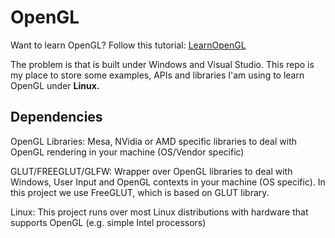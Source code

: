 # OpenGL 

  Want to learn OpenGL? Follow this tutorial: [LearnOpenGL](https://learnopengl.com/Getting-started/OpenGL)
 
  The problem is that is built under Windows and Visual Studio.
  This repo is my place to store some examples, APIs and libraries I'am using
  to learn OpenGL under **Linux.**

## Dependencies
  OpenGL Libraries: Mesa, NVidia or AMD specific libraries to deal with OpenGL
rendering in your machine (OS/Vendor specific)

  GLUT/FREEGLUT/GLFW: Wrapper over OpenGL libraries to deal with Windows, User Input
and OpenGL contexts in your machine (OS specific). In this project we use FreeGLUT,
which is based on GLUT library.

  Linux: This project runs over most Linux distributions with hardware that
supports OpenGL (e.g. simple Intel processors) 
